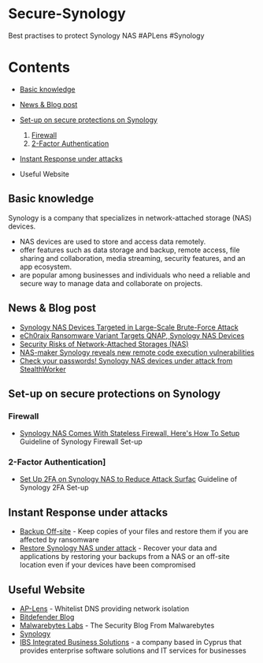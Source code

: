 # Secure-Synology
Best practises to protect Synology NAS  #APLens #Synology

# Contents
* [Basic knowledge](https://github.com/operation-hp/Secure-Synology/blob/main/README.md#basic-knowledge)
* [News & Blog post](https://github.com/operation-hp/Secure-Synology/edit/main/README.md#news--blog-post)
* [Set-up on secure protections on Synology](https://github.com/operation-hp/Secure-Synology/edit/main/README.md#set-up-on-secure-protections-on-synology)
    1. [Firewall](https://github.com/operation-hp/Secure-Synology/edit/main/README.md#firewall)
    2. [2-Factor Authentication](https://github.com/operation-hp/Secure-Synology/edit/main/README.md#2-factor-authentication)
    
 * [Instant Response under attacks](https://github.com/operation-hp/Secure-Synology/edit/main/README.md#instant-response-under-attacks)
 * Useful Website

## Basic knowledge

Synology is a company that specializes in network-attached storage (NAS) devices.
- NAS devices are used to store and access data remotely.
- offer features such as data storage and backup, remote access, file sharing and collaboration, media streaming, security features, and an app ecosystem.
- are popular among businesses and individuals who need a reliable and secure way to manage data and collaborate on projects.

## News & Blog post
* [Synology NAS Devices Targeted in Large-Scale Brute-Force Attack](https://www.bitdefender.com/blog/hotforsecurity/synology-nas-devices-targeted-in-large-scale-brute-force-attack/)
* [eCh0raix Ransomware Variant Targets QNAP, Synology NAS Devices](https://threatpost.com/ech0raix-ransomware-variant-qnap-synology-nas-devices/168516/)
* [Security Risks of Network-Attached Storages (NAS)](https://www.hkcert.org/blog/security-risks-of-network-attached-storages-nas)
* [NAS-maker Synology reveals new remote code execution vulnerabilities](https://www.techradar.com/news/nas-maker-synology-reveals-new-remote-code-execution-vulnerabilities)
* [Check your passwords! Synology NAS devices under attack from StealthWorker](https://www.malwarebytes.com/blog/news/2021/08/check-your-passwords-synology-nas-devices-under-attack-from-stealthworker)

## Set-up on secure protections on Synology

### Firewall
* [Synology NAS Comes With Stateless Firewall, Here's How To Setup](https://www.aplens.co/blog/synology-nas-comes-with-stateless-firewall-here-s-how-to-setup) Guideline of Synology Firewall Set-up
### 2-Factor Authentication]
* [Set Up 2FA on Synology NAS to Reduce Attack Surfac](https://www.aplens.co/blog/synology-nas-2fa-setup-to-reduce-attack-surface) Guideline of Synology 2FA Set-up

## Instant Response under attacks
* [Backup Off-site](https://www.ibs.com.cy/en/blog/ransomware-prevention-and-protection-by-synology) - Keep copies of your files and restore them if you are affected by ransomware
* [Restore Synology NAS under attack](https://kb.synology.com/tr-tr/DSM/tutorial/What_to_do_when_NAS_attacked_by_ransomware) - Recover your data and applications by restoring your backups from a NAS or an off-site location even if your devices have been compromised

## Useful Website
* [AP-Lens](https://www.aplens.co) - Whitelist DNS providing network isolation 
* [Bitdefender Blog](https://www.bitdefender.com/blog/)
* [Malwarebytes Labs](https://www.malwarebytes.com/blog) - The Security Blog From Malwarebytes
* [Synology](https://www.synology.com/tr-tr) 
* [IBS Integrated Business Solutions](https://www.ibs.com.cy/en/) - a company based in Cyprus that provides enterprise software solutions and IT services for businesses
